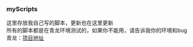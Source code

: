 ### myScripts
这里存放我自己写的脚本，更新也在这里更新    
所有的脚本都是在青龙环境测试的，如果你不能用，请告诉我你的环境和bug    
青龙：[项目地址](https://github.com/whyour/qinglong)    


